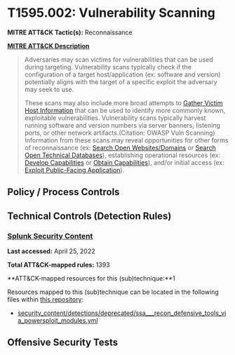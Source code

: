 # T1595.002: Vulnerability Scanning
**MITRE ATT&CK Tactic(s):** Reconnaissance

**[MITRE ATT&CK Description](https://attack.mitre.org/techniques/T1595/002)**
<blockquote>Adversaries may scan victims for vulnerabilities that can be used during targeting. Vulnerability scans typically check if the configuration of a target host/application (ex: software and version) potentially aligns with the target of a specific exploit the adversary may seek to use.

These scans may also include more broad attempts to [Gather Victim Host Information](https://attack.mitre.org/techniques/T1592) that can be used to identify more commonly known, exploitable vulnerabilities. Vulnerability scans typically harvest running software and version numbers via server banners, listening ports, or other network artifacts.(Citation: OWASP Vuln Scanning) Information from these scans may reveal opportunities for other forms of reconnaissance (ex: [Search Open Websites/Domains](https://attack.mitre.org/techniques/T1593) or [Search Open Technical Databases](https://attack.mitre.org/techniques/T1596)), establishing operational resources (ex: [Develop Capabilities](https://attack.mitre.org/techniques/T1587) or [Obtain Capabilities](https://attack.mitre.org/techniques/T1588)), and/or initial access (ex: [Exploit Public-Facing Application](https://attack.mitre.org/techniques/T1190)).</blockquote>
## Policy / Process Controls
## Technical Controls (Detection Rules)
### [Splunk Security Content](https://github.com/splunk/security_content)
**Last accessed:** April 25, 2022

**Total ATT&CK-mapped rules:** 1393

**ATT&CK-mapped resources for this (sub)technique:**1

Resources mapped to this (sub)technique can be located in the following files within [this repository](https://github.com/splunk/security_content/tree/develop/detections):

* [security_content/detections/deprecated/ssa___recon_defensive_tools_via_powersploit_modules.yml](https://github.com/splunk/security_content/blob/develop/detections/deprecated/ssa___recon_defensive_tools_via_powersploit_modules.yml)


## Offensive Security Tests

